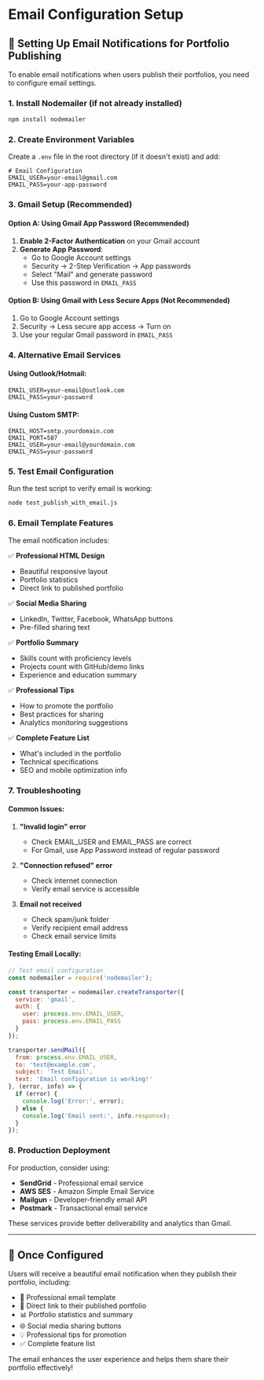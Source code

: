 # Email Configuration Setup

## 📧 Setting Up Email Notifications for Portfolio Publishing

To enable email notifications when users publish their portfolios, you need to configure email settings.

### 1. Install Nodemailer (if not already installed)

```bash
npm install nodemailer
```

### 2. Create Environment Variables

Create a `.env` file in the root directory (if it doesn't exist) and add:

```env
# Email Configuration
EMAIL_USER=your-email@gmail.com
EMAIL_PASS=your-app-password
```

### 3. Gmail Setup (Recommended)

#### Option A: Using Gmail App Password (Recommended)

1. **Enable 2-Factor Authentication** on your Gmail account
2. **Generate App Password**:
   - Go to Google Account settings
   - Security → 2-Step Verification → App passwords
   - Select "Mail" and generate password
   - Use this password in `EMAIL_PASS`

#### Option B: Using Gmail with Less Secure Apps (Not Recommended)

1. Go to Google Account settings
2. Security → Less secure app access → Turn on
3. Use your regular Gmail password in `EMAIL_PASS`

### 4. Alternative Email Services

#### Using Outlook/Hotmail:
```env
EMAIL_USER=your-email@outlook.com
EMAIL_PASS=your-password
```

#### Using Custom SMTP:
```env
EMAIL_HOST=smtp.yourdomain.com
EMAIL_PORT=587
EMAIL_USER=your-email@yourdomain.com
EMAIL_PASS=your-password
```

### 5. Test Email Configuration

Run the test script to verify email is working:

```bash
node test_publish_with_email.js
```

### 6. Email Template Features

The email notification includes:

✅ **Professional HTML Design**
- Beautiful responsive layout
- Portfolio statistics
- Direct link to published portfolio

✅ **Social Media Sharing**
- LinkedIn, Twitter, Facebook, WhatsApp buttons
- Pre-filled sharing text

✅ **Portfolio Summary**
- Skills count with proficiency levels
- Projects count with GitHub/demo links
- Experience and education summary

✅ **Professional Tips**
- How to promote the portfolio
- Best practices for sharing
- Analytics monitoring suggestions

✅ **Complete Feature List**
- What's included in the portfolio
- Technical specifications
- SEO and mobile optimization info

### 7. Troubleshooting

#### Common Issues:

1. **"Invalid login" error**
   - Check EMAIL_USER and EMAIL_PASS are correct
   - For Gmail, use App Password instead of regular password

2. **"Connection refused" error**
   - Check internet connection
   - Verify email service is accessible

3. **Email not received**
   - Check spam/junk folder
   - Verify recipient email address
   - Check email service limits

#### Testing Email Locally:

```javascript
// Test email configuration
const nodemailer = require('nodemailer');

const transporter = nodemailer.createTransporter({
  service: 'gmail',
  auth: {
    user: process.env.EMAIL_USER,
    pass: process.env.EMAIL_PASS
  }
});

transporter.sendMail({
  from: process.env.EMAIL_USER,
  to: 'test@example.com',
  subject: 'Test Email',
  text: 'Email configuration is working!'
}, (error, info) => {
  if (error) {
    console.log('Error:', error);
  } else {
    console.log('Email sent:', info.response);
  }
});
```

### 8. Production Deployment

For production, consider using:

- **SendGrid** - Professional email service
- **AWS SES** - Amazon Simple Email Service  
- **Mailgun** - Developer-friendly email API
- **Postmark** - Transactional email service

These services provide better deliverability and analytics than Gmail.

---

## 🎉 Once Configured

Users will receive a beautiful email notification when they publish their portfolio, including:

- 📧 Professional email template
- 🔗 Direct link to their published portfolio
- 📊 Portfolio statistics and summary
- 🌐 Social media sharing buttons
- 💡 Professional tips for promotion
- ✅ Complete feature list

The email enhances the user experience and helps them share their portfolio effectively!